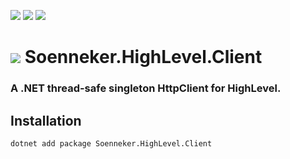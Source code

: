 ﻿[![](https://img.shields.io/nuget/v/soenneker.highlevel.client.svg?style=for-the-badge)](https://www.nuget.org/packages/soenneker.highlevel.client/)
[![](https://img.shields.io/github/actions/workflow/status/soenneker/soenneker.highlevel.client/publish-package.yml?style=for-the-badge)](https://github.com/soenneker/soenneker.highlevel.client/actions/workflows/publish-package.yml)
[![](https://img.shields.io/nuget/dt/soenneker.highlevel.client.svg?style=for-the-badge)](https://www.nuget.org/packages/soenneker.highlevel.client/)

# ![](https://user-images.githubusercontent.com/4441470/224455560-91ed3ee7-f510-4041-a8d2-3fc093025112.png) Soenneker.HighLevel.Client
### A .NET thread-safe singleton HttpClient for HighLevel.

## Installation

```
dotnet add package Soenneker.HighLevel.Client
```
